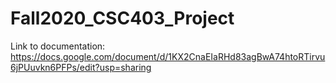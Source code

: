 # Fall2020_CSC403_Project

Link to documentation:
https://docs.google.com/document/d/1KX2CnaEIaRHd83agBwA74htoRTirvu6jPUuvkn6PFPs/edit?usp=sharing
